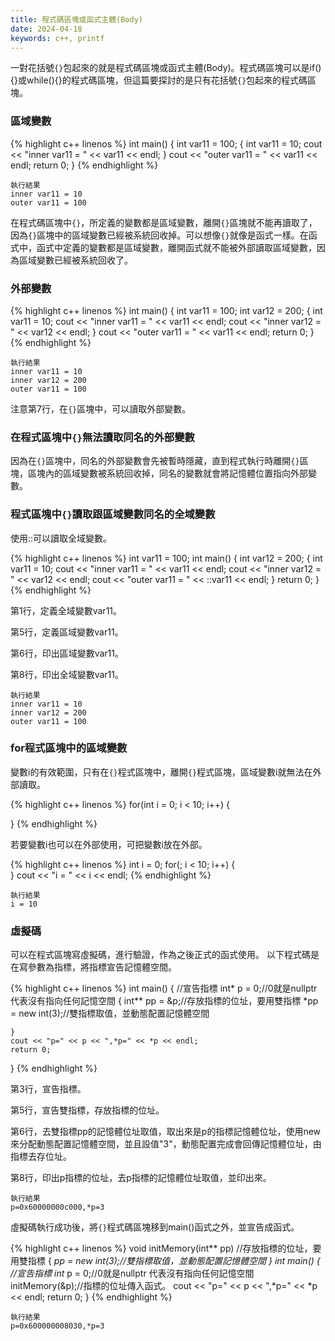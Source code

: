 ```yaml
---
title: 程式碼區塊或函式主體(Body)
date: 2024-04-18
keywords: c++, printf
---
```


一對花括號`{}`包起來的就是程式碼區塊或函式主體(Body)。程式碼區塊可以是if(){}或while(){}的程式碼區塊，但這篇要探討的是只有花括號`{}`包起來的程式碼區塊。

### 區域變數
{% highlight c++ linenos %}
int main() {
    int var11 = 100;
    {
        int var11 = 10;
        cout << "inner var11 = " << var11 << endl;
    }
    cout << "outer var11 = " << var11 << endl;
    return 0;
}
{% endhighlight %}
```
執行結果
inner var11 = 10
outer var11 = 100
```
在程式碼區塊中`{}`，所定義的變數都是區域變數，離開`{}`區塊就不能再讀取了，因為`{}`區塊中的區域變數已經被系統回收掉。可以想像`{}`就像是函式一樣。在函式中，函式中定義的變數都是區域變數，離開函式就不能被外部讀取區域變數，因為區域變數已經被系統回收了。

### 外部變數
{% highlight c++ linenos %}
int main() {
    int var11 = 100;
    int var12 = 200;
    {
        int var11 = 10;
        cout << "inner var11 = " << var11 << endl;
        cout << "inner var12 = " << var12 << endl;
    }
    cout << "outer var11 = " << var11 << endl;
    return 0;
}
{% endhighlight %}
```
執行結果
inner var11 = 10
inner var12 = 200
outer var11 = 100
```
注意第7行，在`{}`區塊中，可以讀取外部變數。

### 在程式區塊中`{}`無法讀取同名的外部變數
因為在`{}`區塊中，同名的外部變數會先被暫時隱藏，直到程式執行時離開`{}`區塊，區塊內的區域變數被系統回收掉，同名的變數就會將記憶體位置指向外部變數。

### 程式區塊中`{}`讀取跟區域變數同名的全域變數

使用::可以讀取全域變數。

{% highlight c++ linenos %}
int var11 = 100;
int main() {
    int var12 = 200;
    {
        int var11 = 10;
        cout << "inner var11 = " << var11 << endl;
        cout << "inner var12 = " << var12 << endl;
        cout << "outer var11 = " << ::var11 << endl;
    }
        return 0;
}
{% endhighlight %}

第1行，定義全域變數var11。

第5行，定義區域變數var11。

第6行，印出區域變數var11。

第8行，印出全域變數var11。

```
執行結果
inner var11 = 10
inner var12 = 200
outer var11 = 100
```

### for程式區塊中的區域變數

變數i的有效範圍，只有在`{}`程式區塊中，離開`{}`程式區塊，區域變數i就無法在外部讀取。

{% highlight c++ linenos %}
for(int i = 0; i < 10; i++) {
    
}
{% endhighlight %}

若要變數i也可以在外部使用，可把變數i放在外部。

{% highlight c++ linenos %}
int i = 0;
for(; i < 10; i++) {    
}
cout << "i = " << i << endl;
{% endhighlight %}

```
執行結果
i = 10
```

### 虛擬碼

可以在程式區塊寫虛擬碼，進行驗證，作為之後正式的函式使用。
以下程式碼是在寫參數為指標，將指標宣告記憶體空間。

{% highlight c++ linenos %}
int main() {
    //宣告指標
    int* p = 0;//0就是nullptr 代表沒有指向任何記憶空間
    {
        int** pp = &p;//存放指標的位址，要用雙指標
        *pp = new int(3);//雙指標取值，並動態配置記憶體空間
        
    }
    cout << "p=" << p << ",*p=" << *p << endl;
    return 0;
}
{% endhighlight %}

第3行，宣告指標。

第5行，宣告雙指標，存放指標的位址。

第6行，去雙指標pp的記憶體位址取值，取出來是p的指標記憶體位址，使用new來分配動態配置記憶體空間，並且設值"3"，動態配置完成會回傳記憶體位址，由指標去存位址。

第8行，印出p指標的位址，去p指標的記憶體位址取值，並印出來。

```
執行結果
p=0x60000000c000,*p=3
```
虛擬碼執行成功後，將`{}`程式碼區塊移到main()函式之外，並宣告成函式。
 
{% highlight c++ linenos %}
void initMemory(int** pp) //存放指標的位址，要用雙指標
{
    *pp = new int(3);//雙指標取值，並動態配置記憶體空間
}
int main() {
    //宣告指標
    int* p = 0;//0就是nullptr 代表沒有指向任何記憶空間
    initMemory(&p);//指標的位址傳入函式。
    cout << "p=" << p << ",*p=" << *p << endl;
    return 0;
}
{% endhighlight %}

```
執行結果
p=0x600000008030,*p=3
```